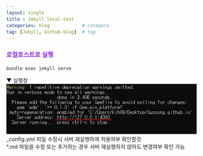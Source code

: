 ```yaml
---
layout: single            
title : Jekyll local-test
categories: blog            # category
tag: [Jekyll, Github-blog]  # tag
---
```


### <span style="color:blueviolet">로컬호스트로 실행
```
bundle exec jekyll serve
```
▼ 실행창<br>
<img src="/images/post/231219_jekyll로컬서버.png"><!-- {: .img-width-half} --><br>
_config.yml 피일 수정시 서버 재실행하여 적용여부 확인할것<br>
*.md 파일을 수정 또는 추가하는 경우 서버 재실행하지 않아도 변경여부 확인 가능<br>